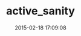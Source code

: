 ---
layout: post
title:  "active_sanity"
repo:   "versapay/active_sanity"
date:   2015-02-18 17:09:08
gemurl: https://github.com/versapay/active_sanity
---